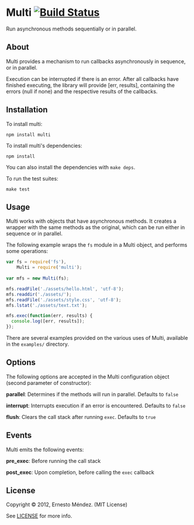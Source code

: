 # Multi [![Build Status](https://secure.travis-ci.org/derdesign/multi.png)](http://travis-ci.org/derdesign/multi)

Run asynchronous methods sequentially or in parallel.

## About

Multi provides a mechanism to run callbacks asynchronously in sequence, or in parallel.

Execution can be interrupted if there is an error. After all callbacks have finished
executing, the library will provide [err, results], containing the errors (null if none)
and the respective results of the callbacks.

## Installation

To install multi:

    npm install multi

To install multi's dependencies:

    npm install
    
You can also install the dependencies with `make deps`.
    
To run the test suites:

    make test
    
## Usage

Multi works with objects that have asynchronous methods. It creates a wrapper with the same methods as the original,
which can be run either in sequence or in parallel.

The following example wraps the `fs` module in a Multi object, and performs some operations:

```javascript
var fs = require('fs'),
    Multi = require('multi');
  
var mfs = new Multi(fs);

mfs.readFile('./assets/hello.html', 'utf-8');
mfs.readdir('./assets/');
mfs.readFile('./assets/style.css', 'utf-8');
mfs.lstat('./assets/text.txt');

mfs.exec(function(err, results) {
  console.log([err, results]);
});
```

There are several examples provided on the various uses of Multi, available in the `examples/` directory.

## Options

The following options are accepted in the Multi configuration object (second parameter of constructor):

**parallel**: Determines if the methods will run in parallel. Defaults to `false`

**interrupt**: Interrupts execution if an error is encountered. Defaults to `false`

**flush**: Clears the call stack after running `exec`. Defaults to `true`

## Events

Multi emits the following events:

**pre_exec**: Before running the call stack

**post_exec**: Upon completion, before calling the `exec` callback

## License

Copyright &copy; 2012, Ernesto Méndez. (MIT License)

See [LICENSE](https://github.com/derdesign/multi/blob/master/LICENSE) for more info.